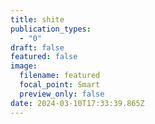 ```yaml
---
title: shite
publication_types:
  - "0"
draft: false
featured: false
image:
  filename: featured
  focal_point: Smart
  preview_only: false
date: 2024-03-10T17:33:39.865Z
---
```

